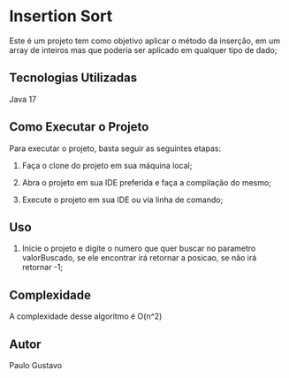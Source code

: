 # Insertion Sort

Este é um projeto tem como objetivo aplicar o método da inserção, em um array de inteiros mas que poderia ser aplicado em qualquer tipo de dado;

## Tecnologias Utilizadas

 Java 17
 
## Como Executar o Projeto

 Para executar o projeto, basta seguir as seguintes etapas:

 1. Faça o clone do projeto em sua máquina local;
 
 2. Abra o projeto em sua IDE preferida e faça a compilação do mesmo;
 
 3. Execute o projeto em sua IDE ou via linha de comando;
 
 
## Uso

 1. Inicie o projeto e digite o numero que quer buscar no parametro valorBuscado, se ele encontrar irá retornar a posicao, se não irá retornar -1;
 
## Complexidade
 A complexidade desse algoritmo é O(n^2)

## Autor

 Paulo Gustavo
